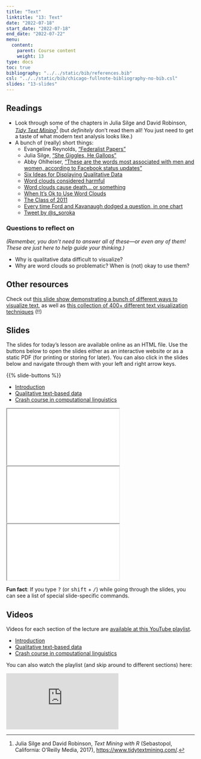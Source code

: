 ```yaml
---
title: "Text"
linktitle: "13: Text"
date: "2022-07-18"
start_date: "2022-07-18"
end_date: "2022-07-22"
menu:
  content:
    parent: Course content
    weight: 13
type: docs
toc: true
bibliography: "../../static/bib/references.bib"
csl: "../../static/bib/chicago-fullnote-bibliography-no-bib.csl"
slides: "13-slides"
---
```


## Readings

-   <i class="fas fa-book"></i> Look through some of the chapters in Julia Silge and David Robinson, [*Tidy Text Mining*](https://www.tidytextmining.com/)[^1] (but *definitely* don’t read them all! You just need to get a taste of what modern text analysis looks like.)
-   A bunch of (really) short things:
    -   <i class="fas fa-external-link-square-alt"></i> Evangeline Reynolds, [“Federalist Papers”](https://evangelinereynolds.netlify.app/post/federalist-papers/)
    -   <i class="fas fa-external-link-square-alt"></i> Julia Silge, [“She Giggles, He Gallops”](https://pudding.cool/2017/08/screen-direction/)
    -   <i class="fas fa-external-link-square-alt"></i> Abby Ohlheiser, [“These are the words most associated with men and women, according to Facebook status updates”](https://www.washingtonpost.com/news/the-intersect/wp/2016/05/28/these-are-the-words-most-associated-with-men-and-women-according-to-facebook-status-updates/)
    -   <i class="fas fa-external-link-square-alt"></i> [Six Ideas for Displaying Qualitative Data](http://annkemery.com/qual-dataviz/)
    -   <i class="fas fa-external-link-square-alt"></i> [Word clouds considered harmful](http://www.niemanlab.org/2011/10/word-clouds-considered-harmful/)
    -   <i class="fas fa-external-link-square-alt"></i> [Word clouds cause death… or something](https://flowingdata.com/2011/10/18/word-clouds-cause-death-or-something/)
    -   <i class="fas fa-external-link-square-alt"></i> [When It’s Ok to Use Word Clouds](https://www.vis4.net/blog/2015/01/when-its-ok-to-use-word-clouds/)
    -   <i class="fas fa-external-link-square-alt"></i> [The Class of 2011](http://www.nytimes.com/interactive/2011/06/10/education/commencement-speeches-graphic.html)
    -   <i class="fas fa-external-link-square-alt"></i> [Every time Ford and Kavanaugh dodged a question, in one chart](https://www.vox.com/policy-and-politics/2018/9/28/17914308/kavanaugh-ford-question-dodge-hearing-chart)
    -   <i class="fab fa-twitter-square"></i> [Tweet by @s_soroka](https://twitter.com/s_soroka/status/907941270735278085)

### Questions to reflect on

*(Remember, you don’t need to answer all of these—or even any of them! These are just here to help guide your thinking.)*

-   Why is qualitative data difficult to visualize?
-   Why are word clouds so problematic? When is (not) okay to use them?

## Other resources

Check out [this slide show demonstrating a bunch of different ways to visualize text](https://bocoup.github.io/text-vis-ovc/24-text-vis-examples/slides.html), as well as [this collection of 400+ different text visualization techniques](https://textvis.lnu.se/) (!!)

## Slides

The slides for today’s lesson are available online as an HTML file. Use the buttons below to open the slides either as an interactive website or as a static PDF (for printing or storing for later). You can also click in the slides below and navigate through them with your left and right arrow keys.

{{% slide-buttons %}}

<ul class="nav nav-tabs" id="slide-tabs" role="tablist">
<li class="nav-item">
<a class="nav-link active" id="introduction-tab" data-toggle="tab" href="#introduction" role="tab" aria-controls="introduction" aria-selected="true">Introduction</a>
</li>
<li class="nav-item">
<a class="nav-link" id="qualitative-textbased-data-tab" data-toggle="tab" href="#qualitative-textbased-data" role="tab" aria-controls="qualitative-textbased-data" aria-selected="false">Qualitative text-based data</a>
</li>
<li class="nav-item">
<a class="nav-link" id="crash-course-in-computational-linguistics-tab" data-toggle="tab" href="#crash-course-in-computational-linguistics" role="tab" aria-controls="crash-course-in-computational-linguistics" aria-selected="false">Crash course in computational linguistics</a>
</li>
</ul>

<div id="slide-tabs" class="tab-content">

<div id="introduction" class="tab-pane fade show active" role="tabpanel" aria-labelledby="introduction-tab">

<div class="embed-responsive embed-responsive-16by9">

<iframe class="embed-responsive-item" src="/slides/13-slides.html#1">
</iframe>

</div>

</div>

<div id="qualitative-textbased-data" class="tab-pane fade" role="tabpanel" aria-labelledby="qualitative-textbased-data-tab">

<div class="embed-responsive embed-responsive-16by9">

<iframe class="embed-responsive-item" src="/slides/13-slides.html#text-data">
</iframe>

</div>

</div>

<div id="crash-course-in-computational-linguistics" class="tab-pane fade" role="tabpanel" aria-labelledby="crash-course-in-computational-linguistics-tab">

<div class="embed-responsive embed-responsive-16by9">

<iframe class="embed-responsive-item" src="/slides/13-slides.html#computational-linguistics">
</iframe>

</div>

</div>

</div>

<div class="fyi">

**Fun fact**: If you type <kbd>?</kbd> (or <kbd>shift</kbd> + <kbd>/</kbd>) while going through the slides, you can see a list of special slide-specific commands.

</div>

## Videos

Videos for each section of the lecture are [available at this YouTube playlist](https://www.youtube.com/playlist?list=PLS6tnpTr39sG6yMnZ9sDFwMPusGHGtOYj).

-   [Introduction](https://www.youtube.com/watch?v=FEzCQ2k3zyI&list=PLS6tnpTr39sG6yMnZ9sDFwMPusGHGtOYj)
-   [Qualitative text-based data](https://www.youtube.com/watch?v=o6I49HotNOc&list=PLS6tnpTr39sG6yMnZ9sDFwMPusGHGtOYj)
-   [Crash course in computational linguistics](https://www.youtube.com/watch?v=Pdo7G9keXRM&list=PLS6tnpTr39sG6yMnZ9sDFwMPusGHGtOYj)

You can also watch the playlist (and skip around to different sections) here:

<div class="embed-responsive embed-responsive-16by9">

<iframe class="embed-responsive-item" src="https://www.youtube.com/embed/playlist?list=PLS6tnpTr39sG6yMnZ9sDFwMPusGHGtOYj" frameborder="0" allow="accelerometer; autoplay; encrypted-media; gyroscope; picture-in-picture" allowfullscreen>
</iframe>

</div>

[^1]: Julia Silge and David Robinson, *Text Mining with R* (Sebastopol, California: O’Reilly Media, 2017), <https://www.tidytextmining.com/>.
